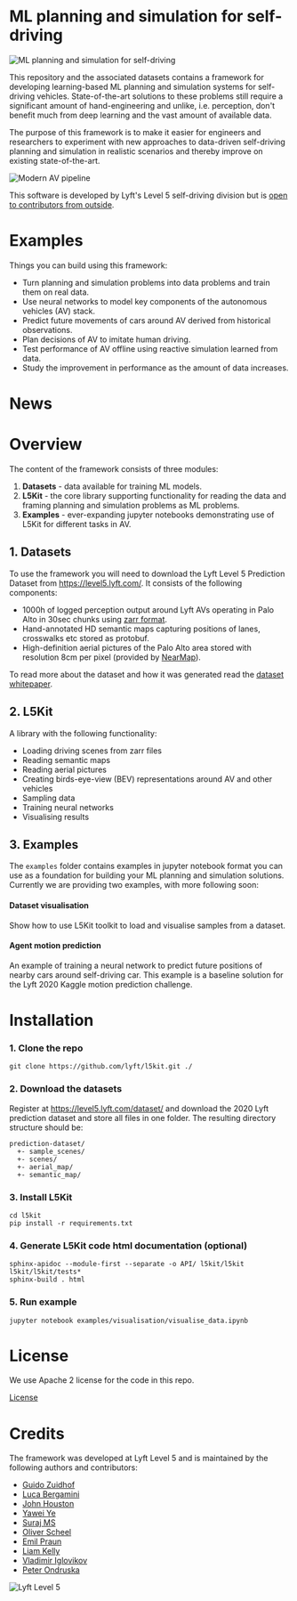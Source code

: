 ML planning and simulation for self-driving
===

![ML planning and simulation for self-driving](/images/av.jpg)

This repository and the associated datasets contains a framework for developing learning-based ML planning and simulation systems for self-driving vehicles. State-of-the-art solutions to these problems still require a significant amount of hand-engineering and unlike, i.e. perception, don't benefit much from deep learning and the vast amount of available data.

The purpose of this framework is to make it easier for engineers and researchers to experiment with new approaches to data-driven self-driving planning and simulation in realistic scenarios and thereby improve on existing state-of-the-art.

![Modern AV pipeline](/images/pipeline.png)

This software is developed by Lyft's Level 5 self-driving division but is [open to contributors from outside](how_to_contribute.md).

# Examples
Things you can build using this framework:
* Turn planning and simulation problems into data problems and train them on real data.
* Use neural networks to model key components of the autonomous vehicles (AV) stack.
* Predict future movements of cars around AV derived from historical observations.
* Plan decisions of AV to imitate human driving.
* Test performance of AV offline using reactive simulation learned from data.
* Study the improvement in performance as the amount of data increases.

# News

# Overview
The content of the framework consists of three modules:
1. **Datasets** - data available for training ML models.
2. **L5Kit** - the core library supporting functionality for reading the data and framing planning and simulation problems as ML problems.
3. **Examples** - ever-expanding jupyter notebooks demonstrating use of L5Kit for different tasks in AV.

## 1. Datasets
To use the framework you will need to download the Lyft Level 5 Prediction Dataset from https://level5.lyft.com/.
It consists of the following components:
* 1000h of logged perception output around Lyft AVs operating in Palo Alto in 30sec chunks using [zarr format](data_format.md).
* Hand-annotated HD semantic maps capturing positions of lanes, crosswalks etc stored as protobuf.
* High-definition aerial pictures of the Palo Alto area stored with resolution 8cm per pixel (provided by [NearMap](https://www.nearmap.com/)).

To read more about the dataset and how it was generated read the [dataset whitepaper](https://level5.lyft.com/).

## 2. L5Kit
A library with the following functionality:
- Loading driving scenes from zarr files
- Reading semantic maps
- Reading aerial pictures
- Creating birds-eye-view (BEV) representations around AV and other vehicles
- Sampling data
- Training neural networks
- Visualising results

## 3. Examples
The `examples` folder contains examples in jupyter notebook format you can use as a foundation for building your ML planning and simulation solutions. Currently we are providing two examples, with more following soon:

#### Dataset visualisation
Show how to use L5Kit toolkit to load and visualise samples from a dataset.

#### Agent motion prediction
An example of training a neural network to predict future positions of nearby cars around self-driving car. This example is a baseline solution for the Lyft 2020 Kaggle motion prediction challenge.

# Installation
### 1. Clone the repo
```shell
git clone https://github.com/lyft/l5kit.git ./
```

### 2. Download the datasets
Register at https://level5.lyft.com/dataset/ and download the 2020 Lyft prediction dataset and store all files in one folder.
The resulting directory structure should be:
```
prediction-dataset/
  +- sample_scenes/
  +- scenes/
  +- aerial_map/
  +- semantic_map/
```

### 3. Install L5Kit
```shell
cd l5kit
pip install -r requirements.txt
```

### 4. Generate L5Kit code html documentation (optional)
```shell
sphinx-apidoc --module-first --separate -o API/ l5kit/l5kit l5kit/l5kit/tests*
sphinx-build . html
```

### 5. Run example
```shell
jupyter notebook examples/visualisation/visualise_data.ipynb
```

# License
We use Apache 2 license for the code in this repo.

[License](LICENSE)

# Credits
The framework was developed at Lyft Level 5 and is maintained by the following authors and contributors:
* [Guido Zuidhof](https://www.linkedin.com/in/guido-zuidhof-377b6947/)
* [Luca Bergamini](https://www.linkedin.com/in/luca-bergamini-61a510182/)
* [John Houston](https://www.linkedin.com/in/joust/)
* [Yawei Ye](https://www.linkedin.com/in/yawei-ye-b76249b1/)
* [Suraj MS](https://www.linkedin.com/in/suraj-m-s-7896b9126/)
* [Oliver Scheel](https://www.linkedin.com/in/oliver-scheel-98a048176/)
* [Emil Praun](https://www.linkedin.com/in/emil-praun-7597152/)
* [Liam Kelly](https://www.linkedin.com/in/liam-kelly-83089435/)
* [Vladimir Iglovikov](https://www.linkedin.com/in/iglovikov/)
* [Peter Ondruska](https://www.linkedin.com/in/pondruska/)

![Lyft Level 5](/images/lyft.jpg)
